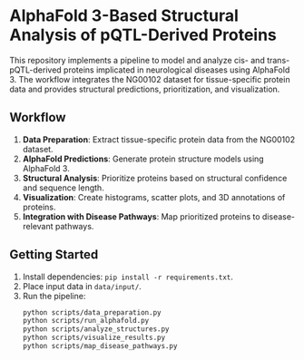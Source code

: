 # AlphaFold 3-Based Structural Analysis of pQTL-Derived Proteins

This repository implements a pipeline to model and analyze cis- and trans-pQTL-derived proteins implicated in neurological diseases using AlphaFold 3. The workflow integrates the NG00102 dataset for tissue-specific protein data and provides structural predictions, prioritization, and visualization.

## Workflow
1. **Data Preparation**: Extract tissue-specific protein data from the NG00102 dataset.
2. **AlphaFold Predictions**: Generate protein structure models using AlphaFold 3.
3. **Structural Analysis**: Prioritize proteins based on structural confidence and sequence length.
4. **Visualization**: Create histograms, scatter plots, and 3D annotations of proteins.
5. **Integration with Disease Pathways**: Map prioritized proteins to disease-relevant pathways.

## Getting Started
1. Install dependencies: `pip install -r requirements.txt`.
2. Place input data in `data/input/`.
3. Run the pipeline:
   ```bash
   python scripts/data_preparation.py
   python scripts/run_alphafold.py
   python scripts/analyze_structures.py
   python scripts/visualize_results.py
   python scripts/map_disease_pathways.py
